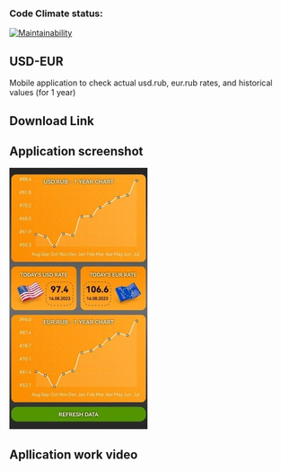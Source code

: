 ### Code Climate status:

[![Maintainability](https://api.codeclimate.com/v1/badges/8eead604dc8f17fa9c9c/maintainability)](https://codeclimate.com/github/DomnitskiyOleg/usd.eur-mobile.app/maintainability)

## USD-EUR

Mobile application to check actual usd.rub, eur.rub rates, and historical values (for 1 year)

## Download Link

## Application screenshot

![Alt text](assets/photo.jpg)

## Apllication work video
